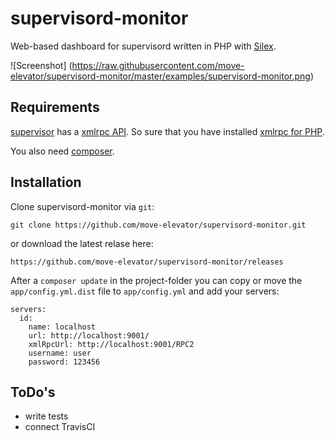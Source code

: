 # supervisord-monitor
Web-based dashboard for supervisord written in PHP with [Silex](silex.sensiolabs.org).

![Screenshot] (https://raw.githubusercontent.com/move-elevator/supervisord-monitor/master/examples/supervisord-monitor.png)

## Requirements

[supervisor](http://supervisord.org/) has a [xmlrpc API](http://supervisord.org/api.html). 
So sure that you have installed [xmlrpc for PHP](http://php.net/manual/de/book.xmlrpc.php).

You also need [composer](https://getcomposer.org/).

## Installation

Clone supervisord-monitor via ```git```:

```
git clone https://github.com/move-elevator/supervisord-monitor.git
```

or download the latest relase here:

```
https://github.com/move-elevator/supervisord-monitor/releases
```

After a ```composer update``` in the project-folder you can copy or move the 
```app/config.yml.dist``` file to ```app/config.yml``` and add your servers:

```
servers:
  id:
    name: localhost
    url: http://localhost:9001/
    xmlRpcUrl: http://localhost:9001/RPC2
    username: user
    password: 123456
```

## ToDo's

* write tests
* connect TravisCI
